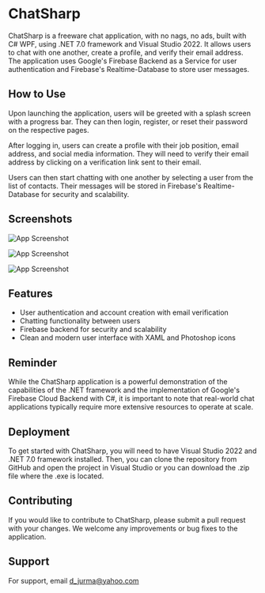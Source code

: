 
# ChatSharp

ChatSharp is a freeware chat application, with no nags, no ads, built with C# WPF, using .NET 7.0 framework and Visual Studio 2022. It allows users to chat with one another, create a profile, and verify their email address. The application uses Google's Firebase Backend as a Service for user authentication and Firebase's Realtime-Database to store user messages.


## How to Use

Upon launching the application, users will be greeted with a splash screen with a progress bar. They can then login, register, or reset their password on the respective pages.

After logging in, users can create a profile with their job position, email address, and social media information. They will need to verify their email address by clicking on a verification link sent to their email.

Users can then start chatting with one another by selecting a user from the list of contacts. Their messages will be stored in Firebase's Realtime-Database for security and scalability.


## Screenshots

![App Screenshot](https://i.imgur.com/OMOce0E_d.webp?maxwidth=760&fidelity=grand)

![App Screenshot](https://i.imgur.com/Se5dZbq_d.webp?maxwidth=760&fidelity=grand)

![App Screenshot](https://i.imgur.com/mNnBNmo_d.webp?maxwidth=760&fidelity=grand)




## Features

- User authentication and account creation with email verification
- Chatting functionality between users
- Firebase backend for security and scalability
- Clean and modern user interface with XAML and Photoshop icons

## Reminder
While the ChatSharp application is a powerful demonstration of the capabilities of the .NET framework and the implementation of Google's Firebase Cloud Backend with C#, it is important to note that real-world chat applications typically require more extensive resources to operate at scale.


## Deployment

To get started with ChatSharp, you will need to have Visual Studio 2022 and .NET 7.0 framework installed. Then, you can clone the repository from GitHub and open the project in Visual Studio or you can download the .zip file where the .exe is located.


## Contributing

If you would like to contribute to ChatSharp, please submit a pull request with your changes. We welcome any improvements or bug fixes to the application.

## Support

For support, email d_jurma@yahoo.com

